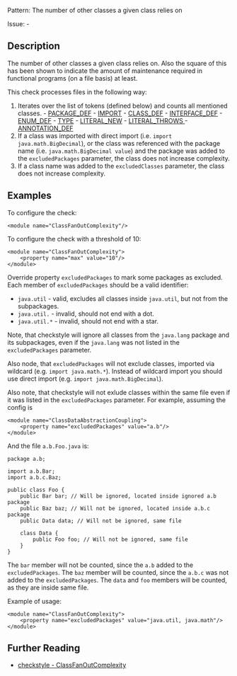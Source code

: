 Pattern: The number of other classes a given class relies on

Issue: -

## Description

The number of other classes a given class relies on. Also the square of this has been shown to indicate the amount of maintenance required in functional programs (on a file basis) at least. 

This check processes files in the following way: 

  1. Iterates over the list of tokens (defined below) and counts all mentioned classes. 
    - [PACKAGE_DEF](apidocs/com/puppycrawl/tools/checkstyle/api/TokenTypes.html#PACKAGE_DEF)
    - [IMPORT](apidocs/com/puppycrawl/tools/checkstyle/api/TokenTypes.html#IMPORT)
    - [CLASS_DEF](apidocs/com/puppycrawl/tools/checkstyle/api/TokenTypes.html#CLASS_DEF)
    - [INTERFACE_DEF](apidocs/com/puppycrawl/tools/checkstyle/api/TokenTypes.html#INTERFACE_DEF)
    - [ENUM_DEF](apidocs/com/puppycrawl/tools/checkstyle/api/TokenTypes.html#ENUM_DEF)
    - [TYPE](apidocs/com/puppycrawl/tools/checkstyle/api/TokenTypes.html#TYPE)
    - [LITERAL_NEW](apidocs/com/puppycrawl/tools/checkstyle/api/TokenTypes.html#LITERAL_NEW)
    - [ LITERAL_THROWS ](apidocs/com/puppycrawl/tools/checkstyle/api/TokenTypes.html#LITERAL_THROWS)
    - [ ANNOTATION_DEF ](apidocs/com/puppycrawl/tools/checkstyle/api/TokenTypes.html#ANNOTATION_DEF)
  2. If a class was imported with direct import (i.e. `import java.math.BigDecimal`), or the class was referenced with the package name (i.e. `java.math.BigDecimal value`) and the package was added to the `excludedPackages` parameter, the class does not increase complexity. 
  3. If a class name was added to the `excludedClasses` parameter, the class does not increase complexity. 

## Examples

To configure the check: 
    
    
    <module name="ClassFanOutComplexity"/>
            

To configure the check with a threshold of 10: 
    
    
    <module name="ClassFanOutComplexity">
        <property name="max" value="10"/>
    </module>
            

Override property `excludedPackages` to mark some packages as excluded. Each member of `excludedPackages` should be a valid identifier: 

  - `java.util` \- valid, excludes all classes inside `java.util`, but not from the subpackages. 
  - `java.util.` \- invalid, should not end with a dot. 
  - `java.util.*` \- invalid, should not end with a star. 

Note, that checkstyle will ignore all classes from the `java.lang` package and its subpackages, even if the `java.lang` was not listed in the `excludedPackages` parameter. 

Also node, that `excludedPackages` will not exclude classes, imported via wildcard (e.g. `import java.math.*`). Instead of wildcard import you should use direct import (e.g. `import java.math.BigDecimal`). 

Also note, that checkstyle will not exlude classes within the same file even if it was listed in the `excludedPackages` parameter. For example, assuming the config is 
    
    
    <module name="ClassDataAbstractionCoupling">
        <property name="excludedPackages" value="a.b"/>
    </module>
              

And the file `a.b.Foo.java` is: 
    
    
    package a.b;
    
    import a.b.Bar;
    import a.b.c.Baz;
    
    public class Foo {
        public Bar bar; // Will be ignored, located inside ignored a.b package
        public Baz baz; // Will not be ignored, located inside a.b.c package
        public Data data; // Will not be ignored, same file
    
        class Data {
            public Foo foo; // Will not be ignored, same file
        }
    }
              

The `bar` member will not be counted, since the `a.b` added to the `excludedPackages`. The `baz` member will be counted, since the `a.b.c` was not added to the `excludedPackages`. The `data` and `foo` members will be counted, as they are inside same file. 

Example of usage: 
    
    
    <module name="ClassFanOutComplexity">
        <property name="excludedPackages" value="java.util, java.math"/>
    </module>

## Further Reading

* [checkstyle - ClassFanOutComplexity](http://checkstyle.sourceforge.net/config_metrics.html#ClassFanOutComplexity)